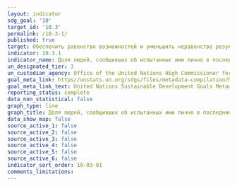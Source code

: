 ```yaml
---
layout: indicator
sdg_goal: '10'
target_id: '10.3'
permalink: /10-3-1/
published: true
target: Обеспечить равенство возможностей и уменьшить неравенство результатов, в том числе путем отмены дискриминационных законов, политики и практики и содействия принятию соответствующего законодательства, политики и мер в этом направлении
indicator: 10.3.1
indicator_name: Доля людей, сообщивших об испытанных ими лично в последние 12 месяцев проявлениях дискриминации или преследованиях на основании, дискриминация на котором запрещена международным правом прав человека
un_designated_tier: 3
un_custodian_agency: Office of the United Nations High Commissioner for Human Rights (OHCHR)
goal_meta_link: https//unstats.un.org/sdgs/files/metadata-compilation/Metadata-Goal-10.pdf
goal_meta_link_text: United Nations Sustainable Development Goals Metadata (PDF 4.0 MB)
reporting_status: complete
data_non_statistical: false
graph_type: line
graph_title: Доля людей, сообщивших об испытанных ими лично в последние 12 месяцев проявлениях дискриминации или преследованиях на основании, дискриминация на котором запрещена международным правом прав человека
data_show_map: false
source_active_1: false
source_active_2: false
source_active_3: false
source_active_4: false
source_active_5: false
source_active_6: false
indicator_sort_order: 10-03-01
comments_limitations: 
---
```

